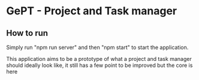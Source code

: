 # GePT - Project and Task manager

## How to run

Simply run "npm run server" and then "npm start" to start the application.

This application aims to be a prototype of what a project and task manager should ideally look like, it still has a few point to be improved but the core is here
